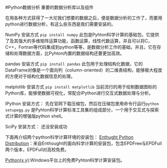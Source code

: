 #Python数据分析 重要的数据分析库以及组件

在用各种方式获得了一大坨我们想要的数据之后，便是数据分析的工作了，而要用python进行数据分析，有这么些东西是我们需要安装的。

NumPy
安装方式
`pip install numpy`
此包是Pyhton科学计算的基础包，它提供了及其强大的多维矩阵运算功能，函数运算，线性代数运算，并且可以将C，C++，Fortran等代码集成到python等等，是数据分析工作的基础，并且，它在存储和处理数据方面，比Pyhton内置的数据结构还要更加高效。

pandas
安装方式
`pip install pandas`
此包用于处理结构化数据，它的DataFrame对像是一个面向列（column-oriented）的二维表结构，能够极大程度的方便对于结构化数据信息的处理。

matplotlib
安装方式
`pip install matplotlib`
当前流行的用于绘制数据图标的Python库，能够使数据可视化，常配合IPython进行交互式数据处理与分析。

IPython
安装方式：
先在官网下载压缩包，然后在压缩包里用命令行运行`python setupegg.py`
是Pyhton科学计算标准工具集的组成部分，一个用于交互式与探索式计算的增强版python shell。

SciPy
安装方式：
还没安装成功

下面再介绍两个python科学计算环境的安装包：
[Enthught Python Distribution](http://continumm.io/downloads)：来自Enthought的面向科学计算的安装包，包含EPDFree与EPDFull两个版本，EPDFull对高校免费。

[Python(x,y)](http://pythonxy.googlecode.com):Windows平台上的免费Pyhton科学计算安装包。
